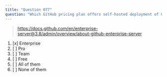 ```yaml
---
title: "Question 077"
question: "Which GitHub pricing plan offers self-hosted deployment of GitHub?"
---
```



> https://docs.github.com/en/enterprise-server@3.8/admin/overview/about-github-enterprise-server
1. [x] Enterprise
1. [ ] Pro
1. [ ] Team
1. [ ] Free
1. [ ] All of them
1. [ ] None of them
